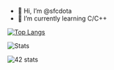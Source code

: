 - 👋 Hi, I’m @sfcdota
- 🌱 I’m currently learning C/C++






[![Top Langs](https://github-readme-stats.vercel.app/api/top-langs/?username=sfcdota&exclude_repo=github-readme-stats,anuraghazra.github.io&langs_count=10&theme=nord&layout=compact&hide=php,javascript,css,html,swift,roff,scss)](https://github.com/anuraghazra/github-readme-stats)

![Stats](https://github-readme-stats.vercel.app/api?username=sfcdota&count_private=true&show_icons=true&theme=nord)

![42 stats](https://badge42.herokuapp.com/api/stats/cbach?privacyEmail=true)
